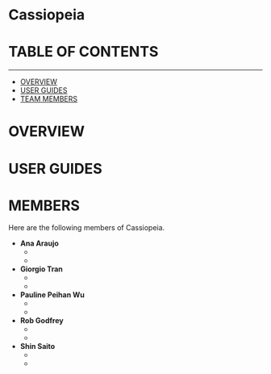 # Cassiopeia

# TABLE OF CONTENTS

---

- [OVERVIEW](#OVERVIEW)
- [USER GUIDES](#USER_GUIDES)
- [TEAM MEMBERS](#MEMBERS)

# OVERVIEW

# USER GUIDES

# MEMBERS

Here are the following members of Cassiopeia.

<ul>
<li><b>Ana Araujo</b><br/>
<ul>
<li></li>
<li></li>
</ul>
</li>
<li><b>Giorgio Tran</b>
<ul>
<li></li>
<li></li>
</ul>
</li>
<li><b>Pauline Peihan Wu</b>
<ul>
<li></li>
<li></li>
</ul>
</li>
<li><b>Rob Godfrey</b>
<ul>
<li></li>
<li></li>
</ul>
</li>
<li><b>Shin Saito</b>
<ul>
<li></li>
<li></li>
</ul>
</li>
</ul>
